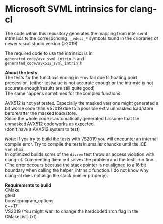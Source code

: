 # Microsoft SVML intrinsics for clang-cl

The code within this repository generates the mapping from intel svml intrinsics to the corresponding `__vdecl_*` symbols found in the c libraries of newer visual studio version (>2019)

The required code to use the intrinsics is in `generated_code/avx_svml_intrin.h` and `generated_code/avx512_svml_intrin.h`

__About the tests__  
The tests for the functions ending in `*inv` fail due to floating point precession. (either testvalue is not accurate enough or the intrinsic is not accurate enough/results are still quite good)  
The same happens sometimes for the complex functions.  

AVX512 is not yet tested. Especially the masked versions might generated a bit worse code than VS2019 due to a possible extra unmasked load/store before/after the masked load/store.  
Since the whole code is automatically generated I assume that the unmasked AVX512 code works as expected.  
(don't have a AVX512 system to test)

*Note*: If you try to build the tests with VS2019 you will encounter an internal compile error. Try to compile the tests in smaller chuncks until the ICE vanishes.  
In optimized builds some of the `divrem` test throw an access violation  with clang-cl. Commenting them out solves the problem and the tests run fine.  
(The error occours because the stack pointer is not aligned to a 16 bit boundary when calling the helper_intrinsic function. I do not know why clang-cl does not align the stack pointer properly).  


__Requirements to build__  
CMake  
gtest  
boost::program_options  
c++17  
VS2019
(You might want to change the hardcoded arch flag in the CMakeLists.txt)  


